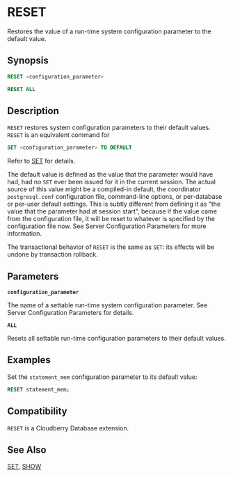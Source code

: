 # RESET

Restores the value of a run-time system configuration parameter to the default value.

## Synopsis

```sql
RESET <configuration_parameter>

RESET ALL
```

## Description

`RESET` restores system configuration parameters to their default values. `RESET` is an equivalent command for

``` sql
SET <configuration_parameter> TO DEFAULT
```

Refer to [SET](/docs/sql-statements/sql-stmt-set.md) for details.

The default value is defined as the value that the parameter would have had, had no `SET` ever been issued for it in the current session. The actual source of this value might be a compiled-in default, the coordinator `postgresql.conf` configuration file, command-line options, or per-database or per-user default settings. This is subtly different from defining it as "the value that the parameter had at session start", because if the value came from the configuration file, it will be reset to whatever is specified by the configuration file now. See Server Configuration Parameters for more information.

The transactional behavior of `RESET` is the same as `SET`: its effects will be undone by transaction rollback.

## Parameters

**`configuration_parameter`**

The name of a settable run-time system configuration parameter. See Server Configuration Parameters for details.

**`ALL`**

Resets all settable run-time configuration parameters to their default values.

## Examples

Set the `statement_mem` configuration parameter to its default value:

```sql
RESET statement_mem; 
```

## Compatibility

`RESET` is a Cloudberry Database extension.

## See Also

[SET](/docs/sql-statements/sql-stmt-set.md), [SHOW](/docs/sql-statements/sql-stmt-show.md)



